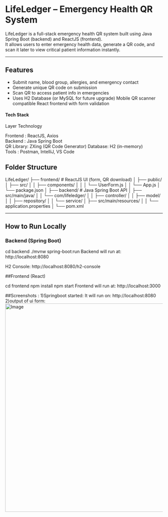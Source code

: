 #  LifeLedger – Emergency Health QR System

LifeLedger is a full-stack emergency health QR system built using Java Spring Boot (backend) and ReactJS (frontend).  
It allows users to enter emergency health data, generate a QR code, and scan it later to view critical patient information instantly.

---

## Features

- Submit name, blood group, allergies, and emergency contact
- Generate unique QR code on submission
- Scan QR to access patient info in emergencies
- Uses H2 Database (or MySQL for future upgrade)
  Mobile QR scanner compatible
  React frontend with form validation


####  Tech Stack

 Layer      Technology         

 Frontend   : ReactJS, Axios     
 Backend  :   Java Spring Boot   
 QR Library:  ZXing (QR Code Generator) 
 Database:    H2 (in-memory)     
Tools   :    Postman, IntelliJ, VS Code 



## Folder Structure
LifeLedger/
├── frontend/ # ReactJS UI (form, QR download)
│ ├── public/
│ ├── src/
│ │ ├── components/
│ │ │ └── UserForm.js
│ │ └── App.js
│ └── package.json
│
├── backend/ # Java Spring Boot API
│ ├── src/main/java/
│ │ └── com/lifeledger/
│ │ ├── controller/
│ │ ├── model/
│ │ ├── repository/
│ │ └── service/
│ ├── src/main/resources/
│ │ └── application.properties
│ └── pom.xml


---

##  How to Run Locally

###  Backend (Spring Boot)


cd backend
./mvnw spring-boot:run
Backend will run at: http://localhost:8080

H2 Console: http://localhost:8080/h2-console

##Frontend (React)

cd frontend
npm install
npm start
Frontend will run at: http://localhost:3000

##Screenshots :
1)Springboot started:
It will run on:
 http://localhost:8080
 2)output of ui form:
 <img width="1380" height="666" alt="Image" src="https://github.com/user-attachments/assets/57e387dd-697d-4362-9990-c0a765287c7d" />


